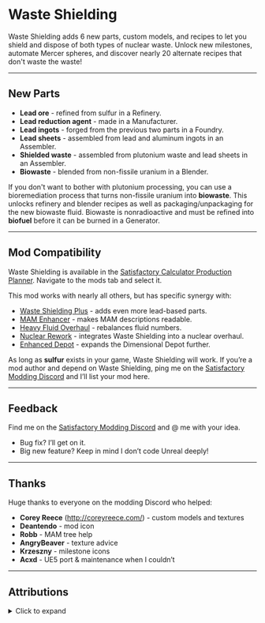# Waste Shielding


Waste Shielding adds 6 new parts, custom models, and recipes to let you shield and dispose of both types of nuclear waste. Unlock new milestones, automate Mercer spheres, and discover nearly 20 alternate recipes that don't waste the waste!

---

## New Parts

- **Lead ore** - refined from sulfur in a Refinery.  
- **Lead reduction agent** - made in a Manufacturer.  
- **Lead ingots** - forged from the previous two parts in a Foundry.  
- **Lead sheets** - assembled from lead and aluminum ingots in an Assembler.  
- **Shielded waste** - assembled from plutonium waste and lead sheets in an Assembler.  
- **Biowaste** - blended from non-fissile uranium in a Blender.  

If you don't want to bother with plutonium processing, you can use a bioremediation process that turns non-fissile uranium into **biowaste**. This unlocks refinery and blender recipes as well as packaging/unpackaging for the new biowaste fluid. Biowaste is nonradioactive and must be refined into **biofuel** before it can be burned in a Generator.

---

## Mod Compatibility

Waste Shielding is available in the [Satisfactory Calculator Production Planner](https://satisfactory-calculator.com/en/planners/production). Navigate to the mods tab and select it.

This mod works with nearly all others, but has specific synergy with:

- [Waste Shielding Plus](https://ficsit.app/mod/WasteShieldingPlus) - adds even more lead-based parts.  
- [MAM Enhancer](https://ficsit.app/mod/MAMTips) - makes MAM descriptions readable.  
- [Heavy Fluid Overhaul](https://ficsit.app/mod/HeavyFluids) - rebalances fluid numbers.  
- [Nuclear Rework](https://ficsit.app/mod/NuclearRework) - integrates Waste Shielding into a nuclear overhaul.  
- [Enhanced Depot](https://ficsit.app/mod/EnhancedDepot) - expands the Dimensional Depot further.  

As long as **sulfur** exists in your game, Waste Shielding will work. If you’re a mod author and depend on Waste Shielding, ping me on the [Satisfactory Modding Discord](https://discord.gg/xkVJ73E) and I’ll list your mod here.

---

## Feedback

Find me on the [Satisfactory Modding Discord](https://discord.gg/xkVJ73E) and @ me with your idea.  
- Bug fix? I’ll get on it.  
- Big new feature? Keep in mind I don’t code Unreal deeply!

---

## Thanks

Huge thanks to everyone on the modding Discord who helped:

- **Corey Reece** (http://coreyreece.com/) - custom models and textures  
- **Deantendo** - mod icon  
- **Robb** - MAM tree help  
- **AngryBeaver** - texture advice  
- **Krzeszny** - milestone icons  
- **Acxd** - UE5 port & maintenance when I couldn’t  

---

## Attributions

<details>
<summary>Click to expand</summary>

- Lead Reduction Agent and Lead Ingot modified from CSS base models.  
- All other models and textures by Corey Reece.  
- Icons from Noun Project (CC BY 3.0):  
  - Collider Slice by Caba Kosmotesto  
  - Gold Ingots by Ben Davis  
  - Radioactive Waste by Hassan Ali  
  - bio Icon by Turkhub  
- Lead Milestone Icon by Krzeszny.  

</details>
